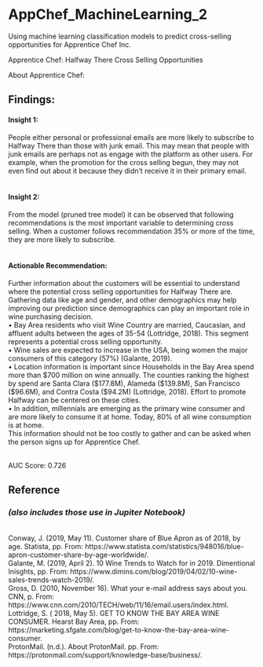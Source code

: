 # AppChef_MachineLearning_2
Using machine learning classification models to predict cross-selling opportunities for Apprentice Chef Inc.


Apprentice Chef: Halfway There Cross Selling Opportunities

About Apprentice Chef: 


<h2><b>Findings: </b> </h2>
<h4><b>Insight 1:</b> </h4> People either personal or professional emails are more likely to subscribe to Halfway There than those with junk email. This may mean that people with junk emails are perhaps not as engage with the platform as other users. For example, when the promotion for the cross selling begun, they may not even find out about it because they didn’t receive it in their primary email. 
<br>
<br>
<h4><b>Insight 2:</h4></b> From the model (pruned tree model) it can be observed that following recommendations is the most important variable to determining cross selling. When a customer follows recommendation 35% or more of the time, they are more likely to subscribe. 
<br>
<br>
<h4><b>Actionable Recommendation: </h4></b>
Further information about the customers will be essential to understand where the potential cross selling opportunities for Halfway There are. Gathering data like age and gender, and other demographics may help improving our prediction since demographics can play an important role in wine purchasing decision.  <br>
•	Bay Area residents who visit Wine Country are married, Caucasian, and affluent adults between the ages of 35-54 (Lottridge, 2018). This segment represents a potential cross selling opportunity.<br>
•	Wine sales are expected to increase in the USA, being women the major consumers of this category (57%) (Galante, 2019). <br>
•	Location information is important since Households in the Bay Area spend more than $700 million on wine annually. The counties ranking the highest by spend are Santa Clara ($177.8M), Alameda ($139.8M), San Francisco ($96.6M), and Contra Costa ($94.2M) (Lottridge, 2018). Effort to promote Halfway can be centered on these cities. <br>
•	In addition, millennials are emerging as the primary wine consumer and are more likely to consume it at home. Today, 80% of all wine consumption is at home. <br>
This information should not be too costly to gather and can be asked when the person signs up for Apprentice Chef. <br><br>

</b> AUC Score: 0.726 </b>

<h2><b>Reference</b></h2> <i><h3>(also includes those use in Jupiter Notebook)</h3></i>
<br>
Conway, J. (2019, May 11). Customer share of Blue Apron as of 2018, by age. Statista, pp. From: https://www.statista.com/statistics/948016/blue-apron-customer-share-by-age-worldwide/.<br>
Galante, M. (2019, April 2). 10 Wine Trends to Watch for in 2019. Dimentional Inisghts, pp. From: https://www.dimins.com/blog/2019/04/02/10-wine-sales-trends-watch-2019/. <br>
Gross, D. (2010, November 16). What your e-mail address says about you. CNN, p. From: https://www.cnn.com/2010/TECH/web/11/16/email.users/index.html.<br>
Lottridge, S. ( 2018, May 5). GET TO KNOW THE BAY AREA WINE CONSUMER. Hearst Bay Area, pp. From: https://marketing.sfgate.com/blog/get-to-know-the-bay-area-wine-consumer.<br>
ProtonMail. (n.d.). About ProtonMail. pp. From: https://protonmail.com/support/knowledge-base/business/.

